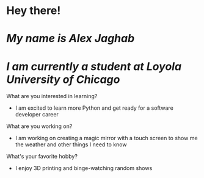 # Hey there! 
# ***My name is Alex Jaghab***
# ***I am currently a student at Loyola University of Chicago***
What are you interested in learning?
- I am excited to learn more Python and get ready for a software developer career

What are you working on?
- I am working on creating a magic mirror with a touch screen to show me the weather and other things I need to know

What's your favorite hobby?
- I enjoy 3D printing and binge-watching random shows
